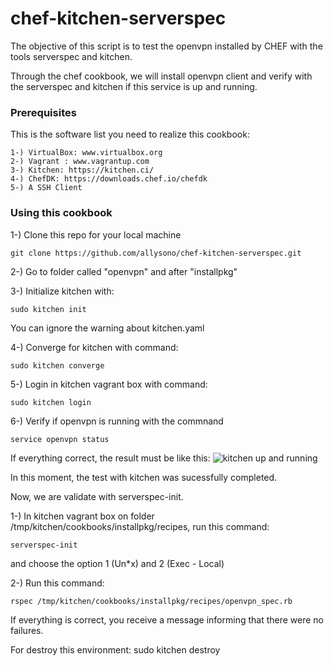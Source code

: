 # chef-kitchen-serverspec

The objective of this script is to test the openvpn installed by CHEF with the tools serverspec and kitchen.

Through the chef cookbook, we will install openvpn client and verify with the serverspec and kitchen if this service is up and running. 

### Prerequisites

This is the software list you need to realize this cookbook:

```
1-) VirtualBox: www.virtualbox.org
2-) Vagrant : www.vagrantup.com
3-) Kitchen: https://kitchen.ci/
4-) ChefDK: https://downloads.chef.io/chefdk
5-) A SSH Client
```

### Using this cookbook

1-) Clone this repo for your local machine
```
git clone https://github.com/allysono/chef-kitchen-serverspec.git
```
2-) Go to folder called "openvpn" and after "installpkg"

3-) Initialize kitchen with:
```
sudo kitchen init
```
You can ignore the warning about kitchen.yaml

4-) Converge for kitchen with command:
```
sudo kitchen converge
```
5-) Login in kitchen vagrant box with command:
```
sudo kitchen login
```
6-) Verify if openvpn is running with the commnand
```
service openvpn status
```

If everything correct, the result must be like this:
![kitchen up and running](https://i.postimg.cc/QxsN3BBQ/kitchen.png)

In this moment, the test with kitchen was sucessfully completed.

Now, we are validate with serverspec-init. 

1-) In kitchen vagrant box on folder /tmp/kitchen/cookbooks/installpkg/recipes, run this command:
```
serverspec-init
```
and choose the option 1 (Un*x) and 2 (Exec - Local)

2-) Run this command:
```
rspec /tmp/kitchen/cookbooks/installpkg/recipes/openvpn_spec.rb
```

If everything is correct, you receive a message informing that there were no failures.

For destroy this environment:
sudo kitchen destroy
